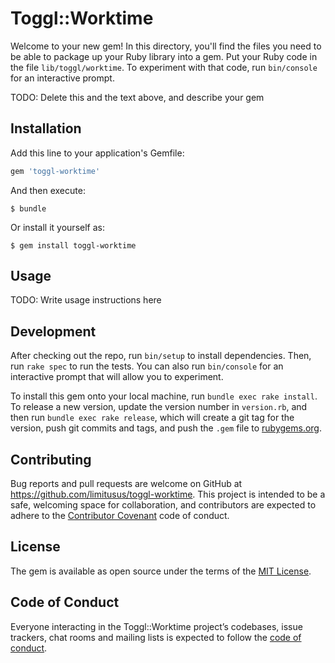 # Toggl::Worktime

Welcome to your new gem! In this directory, you'll find the files you need to be able to package up your Ruby library into a gem. Put your Ruby code in the file `lib/toggl/worktime`. To experiment with that code, run `bin/console` for an interactive prompt.

TODO: Delete this and the text above, and describe your gem

## Installation

Add this line to your application's Gemfile:

```ruby
gem 'toggl-worktime'
```

And then execute:

    $ bundle

Or install it yourself as:

    $ gem install toggl-worktime

## Usage

TODO: Write usage instructions here

## Development

After checking out the repo, run `bin/setup` to install dependencies. Then, run `rake spec` to run the tests. You can also run `bin/console` for an interactive prompt that will allow you to experiment.

To install this gem onto your local machine, run `bundle exec rake install`. To release a new version, update the version number in `version.rb`, and then run `bundle exec rake release`, which will create a git tag for the version, push git commits and tags, and push the `.gem` file to [rubygems.org](https://rubygems.org).

## Contributing

Bug reports and pull requests are welcome on GitHub at https://github.com/limitusus/toggl-worktime. This project is intended to be a safe, welcoming space for collaboration, and contributors are expected to adhere to the [Contributor Covenant](http://contributor-covenant.org) code of conduct.

## License

The gem is available as open source under the terms of the [MIT License](http://opensource.org/licenses/MIT).

## Code of Conduct

Everyone interacting in the Toggl::Worktime project’s codebases, issue trackers, chat rooms and mailing lists is expected to follow the [code of conduct](https://github.com/limitusus/toggl-worktime/blob/master/CODE_OF_CONDUCT.md).

